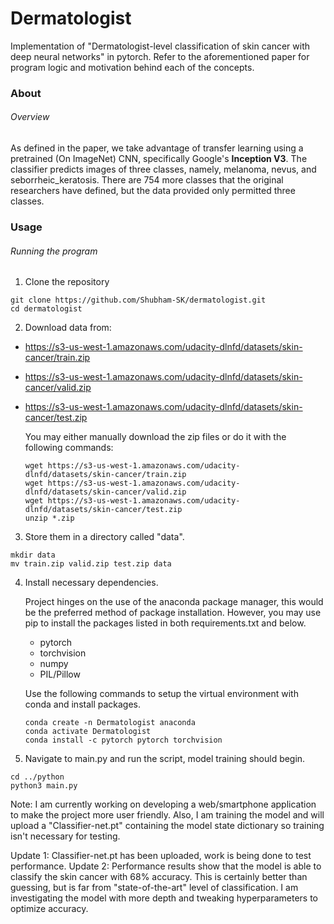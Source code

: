 # Dermatologist
Implementation of "Dermatologist-level classification of skin cancer with deep neural networks" in pytorch. Refer to the aforementioned paper for program logic and motivation behind each of the concepts.

### About
###### Overview
As defined in the paper, we take advantage of transfer learning using a pretrained (On ImageNet) CNN, specifically Google's **Inception V3**. The classifier predicts images of three classes, namely, melanoma, nevus, and seborrheic_keratosis. There are 754 more classes that the original researchers have defined, but the data provided only permitted three classes.

### Usage

###### Running the program
1. Clone the repository
  ```
  git clone https://github.com/Shubham-SK/dermatologist.git
  cd dermatologist
  ```
2. Download data from:

- https://s3-us-west-1.amazonaws.com/udacity-dlnfd/datasets/skin-cancer/train.zip
- https://s3-us-west-1.amazonaws.com/udacity-dlnfd/datasets/skin-cancer/valid.zip
- https://s3-us-west-1.amazonaws.com/udacity-dlnfd/datasets/skin-cancer/test.zip
  
  You may either manually download the zip files or do it with the following commands:
  
  ```
  wget https://s3-us-west-1.amazonaws.com/udacity-dlnfd/datasets/skin-cancer/train.zip
  wget https://s3-us-west-1.amazonaws.com/udacity-dlnfd/datasets/skin-cancer/valid.zip
  wget https://s3-us-west-1.amazonaws.com/udacity-dlnfd/datasets/skin-cancer/test.zip
  unzip *.zip
  ```
  
3. Store them in a directory called "data". 
  
  ```
  mkdir data 
  mv train.zip valid.zip test.zip data
  ```
  
4. Install necessary dependencies.

   Project hinges on the use of the anaconda package manager, this would be the preferred method of package installation. However, you may use pip to install the packages listed in both requirements.txt and below.
   
   - pytorch
   - torchvision
   - numpy
   - PIL/Pillow
   
   Use the following commands to setup the virtual environment with conda and install packages.
   
   ```
   conda create -n Dermatologist anaconda
   conda activate Dermatologist
   conda install -c pytorch pytorch torchvision
   ```

5. Navigate to main.py and run the script, model training should begin. 
  ```
  cd ../python
  python3 main.py
  ```

Note: I am currently working on developing a web/smartphone application to make the project more user friendly. Also, I am training the model and will upload a "Classifier-net.pt" containing the model state dictionary so training isn't necessary for testing.

Update 1: Classifier-net.pt has been uploaded, work is being done to test performance.
Update 2: Performance results show that the model is able to classify the skin cancer with 68% accuracy. This is certainly better than guessing, but is far from "state-of-the-art" level of classification. I am investigating the model with more depth and tweaking hyperparameters to optimize accuracy.
